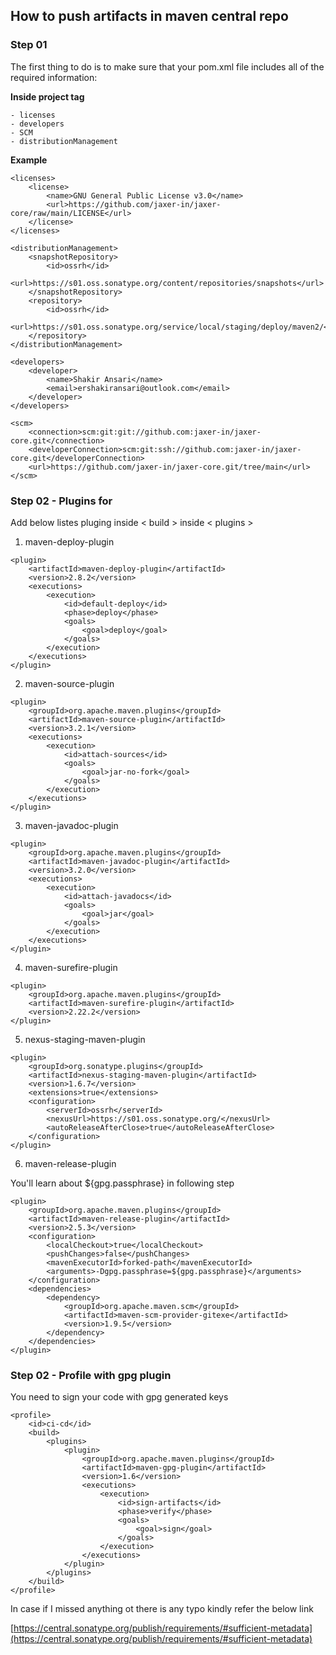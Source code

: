 ## How to push artifacts in maven central repo

### Step 01
The first thing to do is to make sure that your pom.xml file includes all of the required information:


**Inside project tag**

	- licenses
	- developers
	- SCM
	- distributionManagement

**Example**

```
<licenses>
	<license>
		<name>GNU General Public License v3.0</name>
		<url>https://github.com/jaxer-in/jaxer-core/raw/main/LICENSE</url>
	</license>
</licenses>

<distributionManagement>
	<snapshotRepository>
		<id>ossrh</id>
		<url>https://s01.oss.sonatype.org/content/repositories/snapshots</url>
	</snapshotRepository>
	<repository>
		<id>ossrh</id>
		<url>https://s01.oss.sonatype.org/service/local/staging/deploy/maven2/</url>
	</repository>
</distributionManagement>

<developers>
	<developer>
		<name>Shakir Ansari</name>
		<email>ershakiransari@outlook.com</email>
	</developer>
</developers>

<scm>
	<connection>scm:git:git://github.com:jaxer-in/jaxer-core.git</connection>
	<developerConnection>scm:git:ssh://github.com:jaxer-in/jaxer-core.git</developerConnection>
	<url>https://github.com/jaxer-in/jaxer-core.git/tree/main</url>
</scm>
```


### Step 02 - Plugins for
Add below listes pluging inside &lt; build &gt; inside &lt; plugins &gt;

1) maven-deploy-plugin
```
<plugin>
	<artifactId>maven-deploy-plugin</artifactId>
	<version>2.8.2</version>
	<executions>
		<execution>
			<id>default-deploy</id>
			<phase>deploy</phase>
			<goals>
				<goal>deploy</goal>
			</goals>
		</execution>
	</executions>
</plugin>
```
2) maven-source-plugin
```
<plugin>
	<groupId>org.apache.maven.plugins</groupId>
	<artifactId>maven-source-plugin</artifactId>
	<version>3.2.1</version>
	<executions>
		<execution>
			<id>attach-sources</id>
			<goals>
				<goal>jar-no-fork</goal>
			</goals>
		</execution>
	</executions>
</plugin>
```

3) maven-javadoc-plugin
```
<plugin>
	<groupId>org.apache.maven.plugins</groupId>
	<artifactId>maven-javadoc-plugin</artifactId>
	<version>3.2.0</version>
	<executions>
		<execution>
			<id>attach-javadocs</id>
			<goals>
				<goal>jar</goal>
			</goals>
		</execution>
	</executions>
</plugin>
```

4) maven-surefire-plugin
```
<plugin>
	<groupId>org.apache.maven.plugins</groupId>
	<artifactId>maven-surefire-plugin</artifactId>
	<version>2.22.2</version>
</plugin>
```

5) nexus-staging-maven-plugin
```
<plugin>
	<groupId>org.sonatype.plugins</groupId>
	<artifactId>nexus-staging-maven-plugin</artifactId>
	<version>1.6.7</version>
	<extensions>true</extensions>
	<configuration>
		<serverId>ossrh</serverId>
		<nexusUrl>https://s01.oss.sonatype.org/</nexusUrl>
		<autoReleaseAfterClose>true</autoReleaseAfterClose>
	</configuration>
</plugin>
```

6) maven-release-plugin

You'll learn about ${gpg.passphrase} in following step
```
<plugin>
	<groupId>org.apache.maven.plugins</groupId>
	<artifactId>maven-release-plugin</artifactId>
	<version>2.5.3</version>
	<configuration>
		<localCheckout>true</localCheckout>
		<pushChanges>false</pushChanges>
		<mavenExecutorId>forked-path</mavenExecutorId>
		<arguments>-Dgpg.passphrase=${gpg.passphrase}</arguments>
	</configuration>
	<dependencies>
		<dependency>
			<groupId>org.apache.maven.scm</groupId>
			<artifactId>maven-scm-provider-gitexe</artifactId>
			<version>1.9.5</version>
		</dependency>
	</dependencies>
</plugin>
```

### Step 02 - Profile with gpg plugin
You need to sign your code with gpg generated keys

```
<profile>
	<id>ci-cd</id>
	<build>
		<plugins>
			<plugin>
				<groupId>org.apache.maven.plugins</groupId>
				<artifactId>maven-gpg-plugin</artifactId>
				<version>1.6</version>
				<executions>
					<execution>
						<id>sign-artifacts</id>
						<phase>verify</phase>
						<goals>
							<goal>sign</goal>
						</goals>
					</execution>
				</executions>
			</plugin>
		</plugins>
	</build>
</profile>
```


In case if I missed anything ot there is any typo kindly refer the below link

[https://central.sonatype.org/publish/requirements/#sufficient-metadata](https://central.sonatype.org/publish/requirements/#sufficient-metadata)

